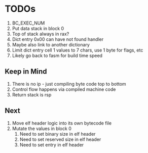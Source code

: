 # TODOs

1. BC_EXEC_NUM
1. Put data stack in block 0
1. Top of stack always in rax?
1. Dict entry 0x00 can have not found handler
1. Maybe also link to another dictionary
1. Limit dict entry cell 1 values to 7 chars, use 1 byte for flags, etc
1. Likely go back to fasm for build time speed

## Keep in Mind

1. There is no ip - just compiling byte code top to bottom
1. Control flow happens via compiled machine code
1. Return stack is rsp

## Next

1. Move elf header logic into its own bytecode file
1. Mutate the values in block 0
   1. Need to set binary size in elf header
   1. Need to set reserved size in elf header
   1. Need to set entry in elf header

